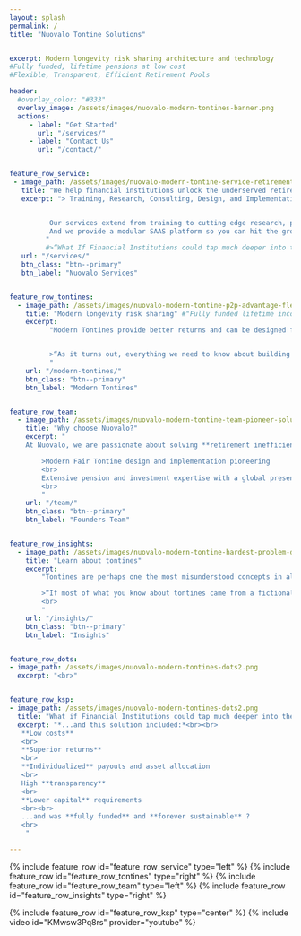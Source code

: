 ```yaml
---
layout: splash
permalink: /
title: "Nuovalo Tontine Solutions"


excerpt: Modern longevity risk sharing architecture and technology
#Fully funded, lifetime pensions at low cost
#Flexible, Transparent, Efficient Retirement Pools

header:
  #overlay_color: "#333"
  overlay_image: /assets/images/nuovalo-modern-tontines-banner.png
  actions:
     - label: "Get Started"
       url: "/services/"
     - label: "Contact Us"
       url: "/contact/"


feature_row_service:
 - image_path: /assets/images/nuovalo-modern-tontine-service-retirement-industry.png
   title: "We help financial institutions unlock the underserved retirement market"
   excerpt: "> Training, Research, Consulting, Design, and Implementation with the world's foremost tontine practitioners and academics.


          Our services extend from training to cutting edge research, product design, and actuarial modeling.
          And we provide a modular SAAS platform so you can hit the ground running.
         "
         #>“What If Financial Institutions could tap much deeper into the **Underserved Retirement Market** ?”
   url: "/services/"
   btn_class: "btn--primary"
   btn_label: "Nuovalo Services"


feature_row_tontines:
  - image_path: /assets/images/nuovalo-modern-tontine-p2p-advantage-flexibility.png
    title: "Modern longevity risk sharing" #"Fully funded lifetime income at low cost"
    excerpt:
          "Modern Tontines provide better returns and can be designed flexibly with customizable payout options and individualized asset allocation. They are always fully funded (and thus truly sustainable) and have low capital requirements since they assure lifetime income without the use of third-party insurance, making them a limited-risk undertaking to the provider.


          >“As it turns out, everything we need to know about building a perfect retirement product we learned in kindergarten. **Life is better when you share**.” — [Michael Finke](https://www.thinkadvisor.com/2015/07/02/milevskys-bold-plan-to-reinvent-retirement-income/)
          "
    url: "/modern-tontines/"
    btn_class: "btn--primary"
    btn_label: "Modern Tontines"


feature_row_team:
  - image_path: /assets/images/nuovalo-modern-tontine-team-pioneer-solution.png
    title: "Why choose Nuovalo?"
    excerpt: "
    At Nuovalo, we are passionate about solving **retirement inefficiencies** through Expertise, Innovation, and Technology

        >Modern Fair Tontine design and implementation pioneering
        <br>
        Extensive pension and investment expertise with a global presence
        <br>
        "
    url: "/team/"
    btn_class: "btn--primary"
    btn_label: "Founders Team"


feature_row_insights:
  - image_path: /assets/images/nuovalo-modern-tontine-hardest-problem-decumulation.png
    title: "Learn about tontines"
    excerpt:
        "Tontines are perhaps one the most misunderstood concepts in all finance. Discover the ancient history and modern potential of tontine finance as applied to the global retirement challenge.

        >“If most of what you know about tontines came from a fictional novel, a film, a newspaper article, or an episode of The Simpsons, rest assured that you are not the only one. But this does not have to be the case... The fair tontine principle is more versatile than you might think.”<br> — [Tontines: A Practitioner’s Guide to Mortality-Pooled Investments](https://www.cfainstitute.org/-/media/documents/article/rf-brief/fullmer-tontines-rf-brief.ashx)
        <br>
        "
    url: "/insights/"
    btn_class: "btn--primary"
    btn_label: "Insights"


feature_row_dots:
- image_path: /assets/images/nuovalo-modern-tontines-dots2.png
  excerpt: "<br>"


feature_row_ksp:
- image_path: /assets/images/nuovalo-modern-tontines-dots2.png
  title: "What if Financial Institutions could tap much deeper into the underserved retirement market ?"
  excerpt: "*...and this solution included:*<br><br>
   **Low costs**
   <br>
   **Superior returns**
   <br>
   **Individualized** payouts and asset allocation
   <br>
   High **transparency**
   <br>
   **Lower capital** requirements
   <br><br>
   ...and was **fully funded** and **forever sustainable** ?
   <br>
    "

---
```



{% include feature_row id="feature_row_service" type="left" %}
{% include feature_row id="feature_row_tontines" type="right" %}
{% include feature_row id="feature_row_team" type="left" %}
{% include feature_row id="feature_row_insights" type="right" %}

{% include feature_row id="feature_row_ksp" type="center" %}
{% include video id="KMwsw3Pq8rs" provider="youtube" %}
